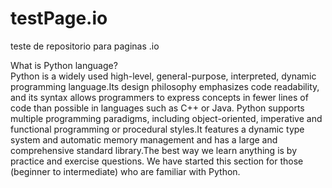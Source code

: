 # testPage.io
teste de repositorio para paginas .io

What is Python language?                                                
Python is a widely used high-level, general-purpose, interpreted, dynamic programming language.Its design philosophy emphasizes code readability, and its syntax allows programmers to express concepts in fewer lines of code than possible in 
languages such as C++ or Java. 
Python supports multiple programming paradigms, including object-oriented, imperative and functional programming or procedural styles.It features a dynamic type system and automatic memory management and has a large and comprehensive standard library.The best way we learn anything is by practice and exercise questions. We  have started this section for those (beginner to intermediate) who are familiar with Python.